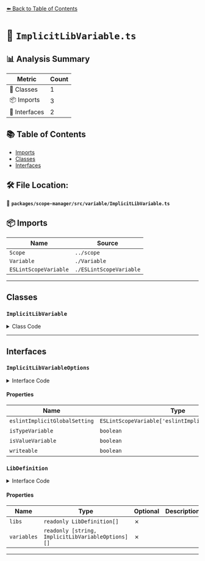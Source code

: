 [⬅️ Back to Table of Contents](../../../../index.md)

# 📄 `ImplicitLibVariable.ts`

## 📊 Analysis Summary

| Metric | Count |
|--------|-------|
| 🧱 Classes | 1 |
| 📦 Imports | 3 |
| 📐 Interfaces | 2 |

## 📚 Table of Contents

- [Imports](#imports)
- [Classes](#classes)
- [Interfaces](#interfaces)

## 🛠️ File Location:
📂 **`packages/scope-manager/src/variable/ImplicitLibVariable.ts`**

## 📦 Imports

| Name | Source |
|------|--------|
| `Scope` | `../scope` |
| `Variable` | `./Variable` |
| `ESLintScopeVariable` | `./ESLintScopeVariable` |


---

## Classes

### `ImplicitLibVariable`

<details><summary>Class Code</summary>

```ts
export class ImplicitLibVariable
  extends ESLintScopeVariable
  implements Variable
{
  /**
   * `true` if the variable is valid in a type context, false otherwise
   */
  public readonly isTypeVariable: boolean;

  /**
   * `true` if the variable is valid in a value context, false otherwise
   */
  public readonly isValueVariable: boolean;

  public constructor(
    scope: Scope,
    name: string,
    {
      eslintImplicitGlobalSetting,
      isTypeVariable,
      isValueVariable,
      writeable,
    }: ImplicitLibVariableOptions,
  ) {
    super(name, scope);
    this.isTypeVariable = isTypeVariable ?? false;
    this.isValueVariable = isValueVariable ?? false;
    this.writeable = writeable ?? false;
    this.eslintImplicitGlobalSetting =
      eslintImplicitGlobalSetting ?? 'readonly';
  }
}
```
</details>


---

## Interfaces

### `ImplicitLibVariableOptions`

<details><summary>Interface Code</summary>

```ts
export interface ImplicitLibVariableOptions {
  readonly eslintImplicitGlobalSetting?: ESLintScopeVariable['eslintImplicitGlobalSetting'];
  readonly isTypeVariable?: boolean;
  readonly isValueVariable?: boolean;
  readonly writeable?: boolean;
}
```
</details>

#### Properties

| Name | Type | Optional | Description |
|------|------|----------|-------------|
| `eslintImplicitGlobalSetting` | `ESLintScopeVariable['eslintImplicitGlobalSetting']` | ✓ |  |
| `isTypeVariable` | `boolean` | ✓ |  |
| `isValueVariable` | `boolean` | ✓ |  |
| `writeable` | `boolean` | ✓ |  |

### `LibDefinition`

<details><summary>Interface Code</summary>

```ts
export interface LibDefinition {
  libs: readonly LibDefinition[];
  variables: readonly [string, ImplicitLibVariableOptions][];
}
```
</details>

#### Properties

| Name | Type | Optional | Description |
|------|------|----------|-------------|
| `libs` | `readonly LibDefinition[]` | ✗ |  |
| `variables` | `readonly [string, ImplicitLibVariableOptions][]` | ✗ |  |


---